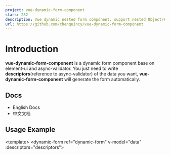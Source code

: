 ```yaml
---
project: vue-dynamic-form-component
stars: 282
description: Vue dynamic nested form component, support nested Object/Hashmap/Array. Vue动态多级表单组件，支持嵌套对象/Hashmap/数组。
url: https://github.com/chenquincy/vue-dynamic-form-component
---
```


Introduction
============

**vue-dynamic-form-component** is a dynamic form component base on element-ui and async-validator. You just need to write **descriptors**(reference to async-validator) of the data you want, **vue-dynamic-form-component** will generate the form automatically.

Docs
----

-   English Docs
-   中文文档

Usage Example
-------------

<template\>
  <dynamic-form
    ref\="dynamic-form"
    v-model\="data"
    :descriptors\="descriptors"\>
    <template slot="operations">
      <el-button @click\="reset"\>reset</el-button\>
      <el-button type\="primary" @click\="validate"\>validate</el-button\>
    </template\>
  </dynamic-form\>
</template\>

<script\>
// import and register element-ui first
import DynamicForm from 'vue-dynamic-form-component'
export default {
  components: {
    DynamicForm
  },
  data () {
    return {
      descriptors: {
        name: { type: 'string', min: 3, max: 15, required: true },
        homepage: { type: 'url', message: 'The homepage must be an url' },
        company: {
          type: 'object',
          fields: {
            name: { type: 'string', required: true },
            address: {
              type: 'object',
              fields: {
                province: { type: 'string', required: true },
                city: { type: 'string' }
              }
            }
          }
        },
        children: {
          type: 'array',
          defaultField: {
            type: 'object',
            fields:{
              name: { type: 'string', min: 3, max: 15, required: true },
              age: { type: 'number', min: 1, max: 100, required: true }
            }
          }
        }
      },
      data: {}
    }
  },
  methods: {
    reset () {
      this.$refs\['dynamic-form'\].resetFields()
    },
    validate () {
      this.$refs\['dynamic-form'\].validate()
    }
  }
}
</script\>

Features
--------

-   Generate form from **descriptors**
-   Support almost all data type
-   Support **multi-level form** for `Object` / `Array` / `Hashmap`
-   Support data **validation**
-   **Multi-Languages** support
-   Support **custom component**

Todo
----

**vue-dynamic-form-component** can do more. There are a few things that it currently doesn't support but are planned:

-   Custom component props
-   Custom component event
-   Custom component
-   Custom theme
-   Value change event

Question
--------

Please submit your question in Github Issue .

License
-------

MIT license
